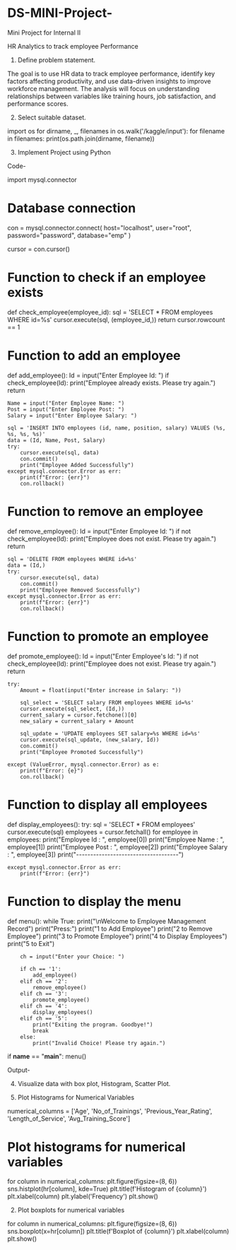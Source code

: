 # DS-MINI-Project-
Mini Project for Internal II 

HR Analytics to track employee Performance  

 

1. Define problem statement. 

The goal is to use HR data to track employee performance, identify key factors affecting productivity, and use data-driven insights to improve workforce management. The analysis will focus on understanding relationships between variables like training hours, job satisfaction, and performance scores. 

2. Select suitable dataset. 

import os 
for dirname, _, filenames in os.walk('/kaggle/input'): 
    for filename in filenames: 
        print(os.path.join(dirname, filename)) 

3. Implement Project using Python 

Code-  

import mysql.connector 
 
# Database connection 
con = mysql.connector.connect( 
    host="localhost", 
    user="root", 
    password="password", 
    database="emp" 
) 
 
cursor = con.cursor() 
 
# Function to check if an employee exists 
def check_employee(employee_id): 
    sql = 'SELECT * FROM employees WHERE id=%s' 
    cursor.execute(sql, (employee_id,)) 
    return cursor.rowcount == 1 
 
# Function to add an employee 
def add_employee(): 
    Id = input("Enter Employee Id: ") 
    if check_employee(Id): 
        print("Employee already exists. Please try again.") 
        return 
     
    Name = input("Enter Employee Name: ") 
    Post = input("Enter Employee Post: ") 
    Salary = input("Enter Employee Salary: ") 
 
    sql = 'INSERT INTO employees (id, name, position, salary) VALUES (%s, %s, %s, %s)' 
    data = (Id, Name, Post, Salary) 
    try: 
        cursor.execute(sql, data) 
        con.commit() 
        print("Employee Added Successfully") 
    except mysql.connector.Error as err: 
        print(f"Error: {err}") 
        con.rollback() 
 
# Function to remove an employee 
def remove_employee(): 
    Id = input("Enter Employee Id: ") 
    if not check_employee(Id): 
        print("Employee does not exist. Please try again.") 
        return 
     
    sql = 'DELETE FROM employees WHERE id=%s' 
    data = (Id,) 
    try: 
        cursor.execute(sql, data) 
        con.commit() 
        print("Employee Removed Successfully") 
    except mysql.connector.Error as err: 
        print(f"Error: {err}") 
        con.rollback() 
 
# Function to promote an employee 
def promote_employee(): 
    Id = input("Enter Employee's Id: ") 
    if not check_employee(Id): 
        print("Employee does not exist. Please try again.") 
        return 
     
    try: 
        Amount = float(input("Enter increase in Salary: ")) 
 
        sql_select = 'SELECT salary FROM employees WHERE id=%s' 
        cursor.execute(sql_select, (Id,)) 
        current_salary = cursor.fetchone()[0] 
        new_salary = current_salary + Amount 
 
        sql_update = 'UPDATE employees SET salary=%s WHERE id=%s' 
        cursor.execute(sql_update, (new_salary, Id)) 
        con.commit() 
        print("Employee Promoted Successfully") 
 
    except (ValueError, mysql.connector.Error) as e: 
        print(f"Error: {e}") 
        con.rollback() 
 
# Function to display all employees 
def display_employees(): 
    try: 
        sql = 'SELECT * FROM employees' 
        cursor.execute(sql) 
        employees = cursor.fetchall() 
        for employee in employees: 
            print("Employee Id : ", employee[0]) 
            print("Employee Name : ", employee[1]) 
            print("Employee Post : ", employee[2]) 
            print("Employee Salary : ", employee[3]) 
            print("------------------------------------") 
 
    except mysql.connector.Error as err: 
        print(f"Error: {err}") 
 
# Function to display the menu 
def menu(): 
    while True: 
        print("\nWelcome to Employee Management Record") 
        print("Press:") 
        print("1 to Add Employee") 
        print("2 to Remove Employee") 
        print("3 to Promote Employee") 
        print("4 to Display Employees") 
        print("5 to Exit") 
         
        ch = input("Enter your Choice: ") 
 
        if ch == '1': 
            add_employee() 
        elif ch == '2': 
            remove_employee() 
        elif ch == '3': 
            promote_employee() 
        elif ch == '4': 
            display_employees() 
        elif ch == '5': 
            print("Exiting the program. Goodbye!") 
            break 
        else: 
            print("Invalid Choice! Please try again.") 
 
if __name__ == "__main__": 
    menu() 

Output-  

 

4. Visualize data with box plot, Histogram, Scatter Plot. 

1. Plot Histograms for Numerical Variables 

numerical_columns = ['Age', 'No_of_Trainings', 'Previous_Year_Rating', 'Length_of_Service', 'Avg_Training_Score'] 
 
# Plot histograms for numerical variables 
for column in numerical_columns: 
    plt.figure(figsize=(8, 6)) 
    sns.histplot(hr[column], kde=True) 
    plt.title(f'Histogram of {column}') 
    plt.xlabel(column) 
    plt.ylabel('Frequency') 
    plt.show() 

 

 

 

 

 

2. Plot boxplots for numerical variables 

for column in numerical_columns: 
    plt.figure(figsize=(8, 6)) 
    sns.boxplot(x=hr[column]) 
    plt.title(f'Boxplot of {column}') 
    plt.xlabel(column) 
    plt.show() 

 

 

